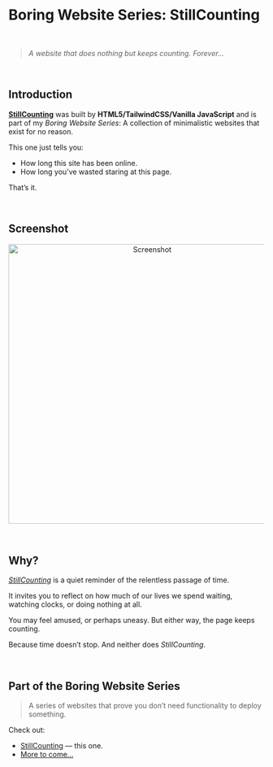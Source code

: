# Boring Website Series: StillCounting

<br>

> *A website that does nothing but keeps counting. Forever...*

<br>

## Introduction

**[StillCounting](https://still-counting.vercel.app/)** was built by **HTML5/TailwindCSS/Vanilla JavaScript** and is part of my *Boring Website Series*: A collection of minimalistic websites that exist for no reason.

This one just tells you: 
- How long this site has been online.
- How long you’ve wasted staring at this page.

That’s it.  

<br>

## Screenshot

<p align="center">
  <img src="screenshot.png" alt="Screenshot" width="550">
</p>

<br>

## Why? 
*[StillCounting](https://still-counting.vercel.app/)* is a quiet reminder of the relentless passage of time.

It invites you to reflect on how much of our lives we spend waiting, watching clocks, or doing nothing at all.

You may feel amused, or perhaps uneasy. But either way, the page keeps counting.

Because time doesn’t stop. And neither does *StillCounting*.


<br>




## Part of the Boring Website Series

> A series of websites that prove you don’t need functionality to deploy something.

Check out:
- [StillCounting](https://github.com/LZYEIL/StillCounting) — this one.
- [More to come…](#)


